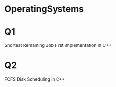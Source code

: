 # OperatingSystems
# Q1
Shortest Remaining Job First implementation in C++
# Q2
FCFS Disk Scheduling in C++
